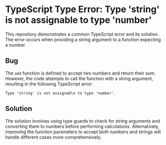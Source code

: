 # TypeScript Type Error: Type 'string' is not assignable to type 'number'

This repository demonstrates a common TypeScript error and its solution. The error occurs when providing a string argument to a function expecting a number.

## Bug

The `add` function is defined to accept two numbers and return their sum. However, the code attempts to call the function with a string argument, resulting in the following TypeScript error:

```
Type 'string' is not assignable to type 'number'.
```

## Solution

The solution involves using type guards to check for string arguments and converting them to numbers before performing calculations. Alternatively, improving the function parameters to accept both numbers and strings will handle different cases more comprehensively.